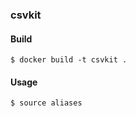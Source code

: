 ### csvkit

#### Build

```shell
$ docker build -t csvkit .
```

#### Usage

```shell
$ source aliases
```
